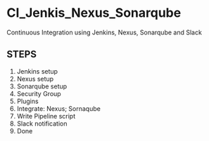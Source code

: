 # CI_Jenkis_Nexus_Sonarqube
Continuous Integration using Jenkins, Nexus, Sonarqube and Slack

## STEPS

1. Jenkins setup
2. Nexus setup
3. Sonarqube setup
4. Security Group
5. Plugins
6. Integrate: Nexus; Sornaqube
7. Write Pipeline script
8. Slack notification
9. Done
